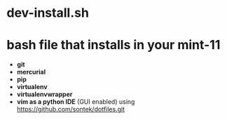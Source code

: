 
 dev-install.sh
======
  bash file that installs in your mint-11
==========================================
 * **git**
 * **mercurial**
 * **pip**
 * **virtualenv**
 * **virtualenvwrapper**
 * **vim as a python IDE** (GUI enabled) using https://github.com/sontek/dotfiles.git
